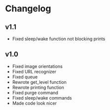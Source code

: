 # Changelog

## v1.1
- Fixed sleep/wake function not blocking prints

## v1.0
- Fixed image orientations
- Fixed URL recognizer
- Fixed queue
- Rewrote get_level function
- Rewrote printing function
- Fixed purge command
- Fixed sleep/wake commands
- Made code look nicer
